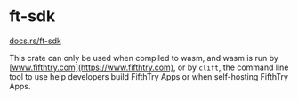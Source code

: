 # ft-sdk

[docs.rs/ft-sdk](https://docs.rs/ft-sdk)

This crate can only be used when compiled to wasm, and wasm is run by
[www.fifthtry.com](https://www.fifthtry.com), or by `clift`, the command
line tool to use help developers build FifthTry Apps or when self-hosting
FifthTry Apps.

